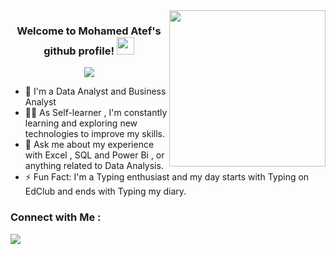 
<img width="250" align="right" src="https://c.tenor.com/_DOBjnGspYAAAAAM/code-coding.gif">

<h3 align="center">
  Welcome to Mohamed Atef's github profile!
  <img src="https://media.giphy.com/media/hvRJCLFzcasrR4ia7z/giphy.gif" width="28">
</h3>

<!-- Typing SVG by DenverCoder1 - https://github.com/DenverCoder1/readme-typing-svg -->
<p align="center">
  <a href="https://github.com/DenverCoder1/readme-typing-svg"><img src="https://readme-typing-svg.herokuapp.com/?lines=Data-Analyst;Always%20learning%20new%20things&font=Fira%20Code&center=true&width=440&height=45&color=f75c7e&vCenter=true&size=22"></a>
</p> 

- 🏢 I'm a Data Analyst and Business Analyst 
- 👨‍💻 As Self-learner , I'm constantly learning and exploring new technologies to improve my skills.
- 💬 Ask me about my experience with Excel , SQL and Power Bi , or anything related to Data Analysis.
- ⚡ Fun Fact: I'm a Typing enthusiast and my day starts with Typing on EdClub and ends with Typing my diary.


### Connect with Me :

<a href="https://linkedin.com/in/mohamed-atef-data-analyst/" target="_blank"><img src="https://img.shields.io/badge/Mohamed%20Atef-0077B5?style=for-the-badge&logo=Linkedin&logoColor=white"/></a>
